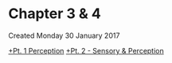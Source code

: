 # Chapter 3 & 4
Created Monday 30 January 2017

[+Pt. 1 Perception](./Chapter_3_&_4/Pt._1_Perception.markdown)
[+Pt. 2 - Sensory & Perception](./Chapter_3_&_4/Pt._2_-_Sensory_&_Perception.markdown)

